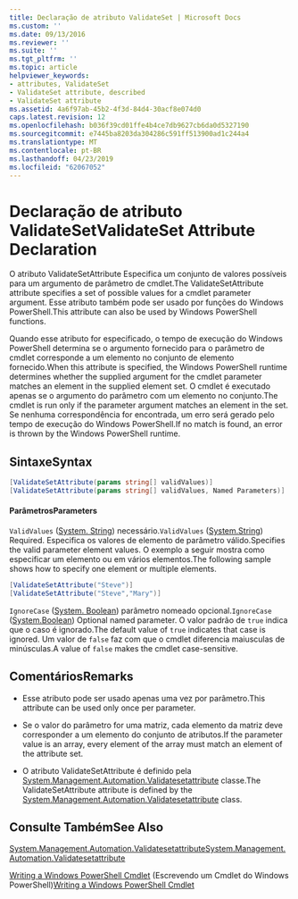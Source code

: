 ```yaml
---
title: Declaração de atributo ValidateSet | Microsoft Docs
ms.custom: ''
ms.date: 09/13/2016
ms.reviewer: ''
ms.suite: ''
ms.tgt_pltfrm: ''
ms.topic: article
helpviewer_keywords:
- attributes, ValidateSet
- ValidateSet attribute, described
- ValidateSet attribute
ms.assetid: 4a6f97ab-45b2-4f3d-84d4-30acf8e074d0
caps.latest.revision: 12
ms.openlocfilehash: b036f39cd01ffe4b4ce7db9627cb6da0d5327190
ms.sourcegitcommit: e7445ba8203da304286c591ff513900ad1c244a4
ms.translationtype: MT
ms.contentlocale: pt-BR
ms.lasthandoff: 04/23/2019
ms.locfileid: "62067052"
---
```

# <a name="validateset-attribute-declaration"></a><span data-ttu-id="12262-102">Declaração de atributo ValidateSet</span><span class="sxs-lookup"><span data-stu-id="12262-102">ValidateSet Attribute Declaration</span></span>

<span data-ttu-id="12262-103">O atributo ValidateSetAttribute Especifica um conjunto de valores possíveis para um argumento de parâmetro de cmdlet.</span><span class="sxs-lookup"><span data-stu-id="12262-103">The ValidateSetAttribute attribute specifies a set of possible values for a cmdlet parameter argument.</span></span> <span data-ttu-id="12262-104">Esse atributo também pode ser usado por funções do Windows PowerShell.</span><span class="sxs-lookup"><span data-stu-id="12262-104">This attribute can also be used by Windows PowerShell functions.</span></span>

<span data-ttu-id="12262-105">Quando esse atributo for especificado, o tempo de execução do Windows PowerShell determina se o argumento fornecido para o parâmetro de cmdlet corresponde a um elemento no conjunto de elemento fornecido.</span><span class="sxs-lookup"><span data-stu-id="12262-105">When this attribute is specified, the Windows PowerShell runtime determines whether the supplied argument for the cmdlet parameter matches an element in the supplied element set.</span></span> <span data-ttu-id="12262-106">O cmdlet é executado apenas se o argumento do parâmetro com um elemento no conjunto.</span><span class="sxs-lookup"><span data-stu-id="12262-106">The cmdlet is run only if the parameter argument matches an element in the set.</span></span> <span data-ttu-id="12262-107">Se nenhuma correspondência for encontrada, um erro será gerado pelo tempo de execução do Windows PowerShell.</span><span class="sxs-lookup"><span data-stu-id="12262-107">If no match is found, an error is thrown by the Windows PowerShell runtime.</span></span>

## <a name="syntax"></a><span data-ttu-id="12262-108">Sintaxe</span><span class="sxs-lookup"><span data-stu-id="12262-108">Syntax</span></span>

```csharp
[ValidateSetAttribute(params string[] validValues)]
[ValidateSetAttribute(params string[] validValues, Named Parameters)]
```

#### <a name="parameters"></a><span data-ttu-id="12262-109">Parâmetros</span><span class="sxs-lookup"><span data-stu-id="12262-109">Parameters</span></span>

<span data-ttu-id="12262-110">`ValidValues` ([System. String](/dotnet/api/System.String)) necessário.</span><span class="sxs-lookup"><span data-stu-id="12262-110">`ValidValues` ([System.String](/dotnet/api/System.String)) Required.</span></span> <span data-ttu-id="12262-111">Especifica os valores de elemento de parâmetro válido.</span><span class="sxs-lookup"><span data-stu-id="12262-111">Specifies the valid parameter element values.</span></span> <span data-ttu-id="12262-112">O exemplo a seguir mostra como especificar um elemento ou em vários elementos.</span><span class="sxs-lookup"><span data-stu-id="12262-112">The following sample shows how to specify one element or multiple elements.</span></span>

```csharp
[ValidateSetAttribute("Steve")]
[ValidateSetAttribute("Steve","Mary")]
```

<span data-ttu-id="12262-113">`IgnoreCase` ([System. Boolean](/dotnet/api/System.Boolean)) parâmetro nomeado opcional.</span><span class="sxs-lookup"><span data-stu-id="12262-113">`IgnoreCase` ([System.Boolean](/dotnet/api/System.Boolean)) Optional named parameter.</span></span> <span data-ttu-id="12262-114">O valor padrão de `true` indica que o caso é ignorado.</span><span class="sxs-lookup"><span data-stu-id="12262-114">The default value of `true` indicates that case is ignored.</span></span> <span data-ttu-id="12262-115">Um valor de `false` faz com que o cmdlet diferencia maiusculas de minúsculas.</span><span class="sxs-lookup"><span data-stu-id="12262-115">A value of `false` makes the cmdlet case-sensitive.</span></span>

## <a name="remarks"></a><span data-ttu-id="12262-116">Comentários</span><span class="sxs-lookup"><span data-stu-id="12262-116">Remarks</span></span>

- <span data-ttu-id="12262-117">Esse atributo pode ser usado apenas uma vez por parâmetro.</span><span class="sxs-lookup"><span data-stu-id="12262-117">This attribute can be used only once per parameter.</span></span>

- <span data-ttu-id="12262-118">Se o valor do parâmetro for uma matriz, cada elemento da matriz deve corresponder a um elemento do conjunto de atributos.</span><span class="sxs-lookup"><span data-stu-id="12262-118">If the parameter value is an array, every element of the array must match an element of the attribute set.</span></span>

- <span data-ttu-id="12262-119">O atributo ValidateSetAttribute é definido pela [System.Management.Automation.Validatesetattribute](/dotnet/api/System.Management.Automation.ValidateSetAttribute) classe.</span><span class="sxs-lookup"><span data-stu-id="12262-119">The ValidateSetAttribute attribute is defined by the [System.Management.Automation.Validatesetattribute](/dotnet/api/System.Management.Automation.ValidateSetAttribute) class.</span></span>

## <a name="see-also"></a><span data-ttu-id="12262-120">Consulte Também</span><span class="sxs-lookup"><span data-stu-id="12262-120">See Also</span></span>

[<span data-ttu-id="12262-121">System.Management.Automation.Validatesetattribute</span><span class="sxs-lookup"><span data-stu-id="12262-121">System.Management.Automation.Validatesetattribute</span></span>](/dotnet/api/System.Management.Automation.ValidateSetAttribute)

<span data-ttu-id="12262-122">[Writing a Windows PowerShell Cmdlet](./writing-a-windows-powershell-cmdlet.md) (Escrevendo um Cmdlet do Windows PowerShell)</span><span class="sxs-lookup"><span data-stu-id="12262-122">[Writing a Windows PowerShell Cmdlet](./writing-a-windows-powershell-cmdlet.md)</span></span>
